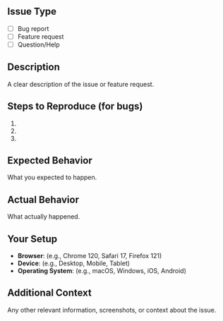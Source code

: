 ## Issue Type

- [ ] Bug report
- [ ] Feature request
- [ ] Question/Help

## Description

A clear description of the issue or feature request.

## Steps to Reproduce (for bugs)

1.
2.
3.

## Expected Behavior

What you expected to happen.

## Actual Behavior

What actually happened.

## Your Setup

- **Browser**: (e.g., Chrome 120, Safari 17, Firefox 121)
- **Device**: (e.g., Desktop, Mobile, Tablet)
- **Operating System**: (e.g., macOS, Windows, iOS, Android)

## Additional Context

Any other relevant information, screenshots, or context about the issue.
